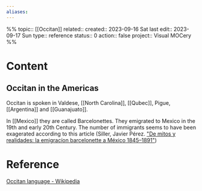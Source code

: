 ```yaml
---
aliases:
---
```

%%
topic:: [[Occitan]]
related:: 
created:: 2023-09-16 Sat 
last edit:: 2023-09-17 Sun
type:: reference
status:: 0
action:: false
project:: Visual MOCery
%%
# Content
## Occitan in the Americas
Occitan is spoken in Valdese, [[North Carolina]], [[Qubec]], Pigue, [[Argentina]] and [[Guanajuato]]. 

In [[Mexico]] they are called Barcelonettes. They emigrated to Mexico in the 19th and early 20th Century. The number of immigrants seems to have been exagerated according to this article (Siller, Javier Pérez. ["De mitos y realidades: la emigracíon barcelonette a México 1845–1891"](http://www.mexicofrancia.org/articulos/p17.pdf)) 
# Reference
[Occitan language - Wikipedia](https://en.wikipedia.org/wiki/Occitan_language)

